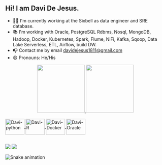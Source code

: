 ## Hi! I am Davi De Jesus.  
 
- 👨‍💻 I'm currently working at the Sixbell as data engineer and SRE database.  
- 📚 I'm working with Oracle, PostgreSQL Rdbms, Nosql, MongoDB, Hadoop, Docker, Kubernetes, Spark, Flume, NiFi, Kafka, Sqoop, Data Lake Serverless, ETL, Airflow, build DW. 
- 📭 Contact me by email davidejesus1811@gmail.com 
- 😄 Pronouns: He/His

<div align="center">
  <a href="https://github.com/davidejesus18">
  <img height="150em" src="https://github-readme-stats.vercel.app/api?username=davidejesus18&show_icons=true&theme=dracula&include_all_commits=true&count_private=true"/>
  <img height="150em" src="https://github-readme-stats.vercel.app/api/top-langs/?username=davidejesus18&layout=compact&langs_count=7&theme=dracula"/>
</div>
<div style="display: inline_block"><br>
<img align="center" alt="Davi-python" height="50" width="60" src="https://cdn.jsdelivr.net/gh/devicons/devicon/icons/python/python-original.svg" />
<img align="center" alt="Davi-R" height="50" width="60" src="https://cdn.jsdelivr.net/gh/devicons/devicon/icons/r/r-original.svg" />
<img align="center" alt="Davi-Docker" height="50" width=60" src="https://cdn.jsdelivr.net/gh/devicons/devicon/icons/docker/docker-plain.svg" />
<img align="center" alt="Davi-Oracle" height="50" width="60" src="https://cdn.jsdelivr.net/gh/devicons/devicon/icons/oracle/oracle-original.svg" />
</div>
 
##
  <div>
  <a href = "mailto:davidejesus18@gmail.com"><img src="https://img.shields.io/badge/-Gmail-%23333?style=for-the-badge&logo=gmail&logoColor=white" target="_blank"></a>
   <a href="https://www.linkedin.com/in/davidejesus1811" target="_blank"><img src="https://img.shields.io/badge/-LinkedIn-%230077B5?style=for-the-badge&logo=linkedin&logoColor=white" target="_blank"></a>
 
  
  ![Snake animation](https://github.com/davidejesus18/davidejesus18/blob/output/github-contribution-grid-snake.svg)
  
  </div>
  
